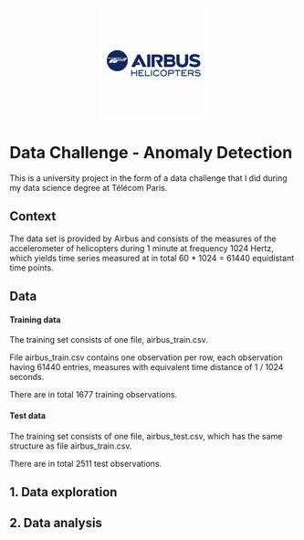 <div style="text-align:center"><img src="https://github.com/savoga/data-challenge-anomaly-detection/blob/master/img/airbus_helicopters.png"></img></div>

# Data Challenge - Anomaly Detection

This is a university project in the form of a data challenge that I did during my data science degree at Télécom Paris.

## Context

The data set is provided by Airbus and consists of the measures of the accelerometer of helicopters during 1 minute at frequency 1024 Hertz, which yields time series measured at in total 60 * 1024 = 61440 equidistant time points.

## Data

#### Training data

The training set consists of one file, airbus_train.csv.

File airbus_train.csv contains one observation per row, each observation having 61440 entries, measures with equivalent time distance of 1 / 1024 seconds.

There are in total 1677 training observations.

#### Test data

The training set consists of one file, airbus_test.csv, which has the same structure as file airbus_train.csv.

There are in total 2511 test observations.

## 1. Data exploration

## 2. Data analysis
